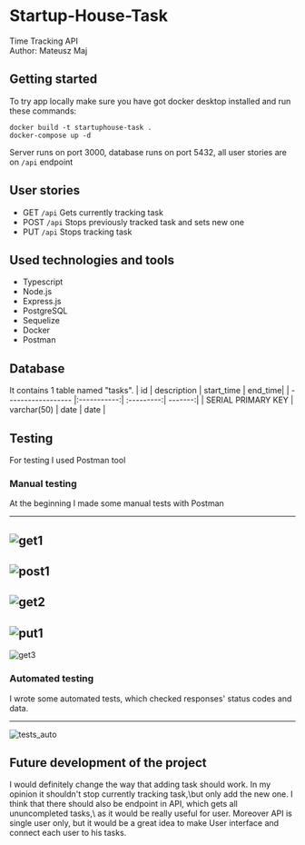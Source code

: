 # Startup-House-Task
Time Tracking API\
Author: Mateusz Maj
## Getting started
To try app locally make sure you have got docker desktop installed and run these commands:
```
docker build -t startuphouse-task .
docker-compose up -d
```
Server runs on port 3000, database runs on port 5432, all user stories are on ```/api``` endpoint
## User stories
* GET ```/api```
Gets currently tracking task
* POST ```/api```
Stops previously tracked task and sets new one
* PUT ```/api```
Stops tracking task
## Used technologies and tools
* Typescript
* Node.js
* Express.js
* PostgreSQL
* Sequelize
* Docker
* Postman
## Database
It contains 1 table named "tasks".
| id                 | description | start_time | end_time|
| ------------------ |:-----------:| :---------:| -------:|
| SERIAL PRIMARY KEY | varchar(50) | date       | date    |
## Testing
For testing I used Postman tool
### Manual testing
At the beginning I made some manual tests with Postman

---
![get1](https://user-images.githubusercontent.com/52738844/120079105-c5318280-c0b2-11eb-958d-0040379deb26.PNG)
---
![post1](https://user-images.githubusercontent.com/52738844/120079112-c82c7300-c0b2-11eb-8854-e9d9efe2cf36.PNG)
---
![get2](https://user-images.githubusercontent.com/52738844/120079115-c9f63680-c0b2-11eb-86c5-804e577b5166.PNG)
---
![put1](https://user-images.githubusercontent.com/52738844/120079122-cd89bd80-c0b2-11eb-8ef8-c3f6f83a00ae.PNG)
---
![get3](https://user-images.githubusercontent.com/52738844/120079124-cf538100-c0b2-11eb-8273-5665e4cb499e.PNG)

### Automated testing
I wrote some automated tests, which checked responses' status codes and data.

---
![tests_auto](https://user-images.githubusercontent.com/52738844/120080315-94544c00-c0b8-11eb-834d-c96830055001.PNG)
## Future development of the project
I would definitely change the way that adding task should work. In my opinion it shouldn't stop currently tracking task,\but only add the new one.
I think that there should also be endpoint in API, which gets all ununcompleted tasks,\ as it would be really useful for user.
Moreover API is single user only, but it would be a great idea to make User interface and connect each user to his tasks.

